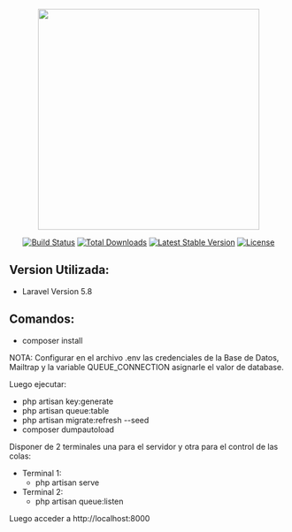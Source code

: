 <p align="center"><img src="https://res.cloudinary.com/dtfbvvkyp/image/upload/v1566331377/laravel-logolockup-cmyk-red.svg" width="400"></p>

<p align="center">
<a href="https://travis-ci.org/laravel/framework"><img src="https://travis-ci.org/laravel/framework.svg" alt="Build Status"></a>
<a href="https://packagist.org/packages/laravel/framework"><img src="https://poser.pugx.org/laravel/framework/d/total.svg" alt="Total Downloads"></a>
<a href="https://packagist.org/packages/laravel/framework"><img src="https://poser.pugx.org/laravel/framework/v/stable.svg" alt="Latest Stable Version"></a>
<a href="https://packagist.org/packages/laravel/framework"><img src="https://poser.pugx.org/laravel/framework/license.svg" alt="License"></a>
</p>

## Version Utilizada:
- Laravel Version 5.8

## Comandos:
- composer install

NOTA: Configurar en el archivo .env las credenciales de la Base de Datos, Mailtrap y la variable QUEUE_CONNECTION 
asignarle el valor de database. 

Luego ejecutar:
- php artisan key:generate
- php artisan queue:table
- php artisan migrate:refresh --seed
- composer dumpautoload

Disponer de 2 terminales una para el servidor y otra para el control de las colas:

- Terminal 1:
    - php artisan serve
- Terminal 2:
    - php artisan queue:listen
    
    
Luego acceder a http://localhost:8000
